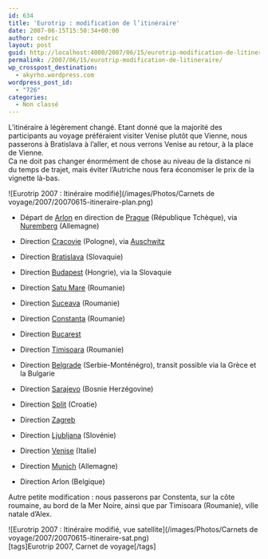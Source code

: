 ```yaml
---
id: 634
title: 'Eurotrip : modification de l’itinéraire'
date: 2007-06-15T15:50:34+00:00
author: cedric
layout: post
guid: http://localhost:4000/2007/06/15/eurotrip-modification-de-litineraire.html
permalink: /2007/06/15/eurotrip-modification-de-litineraire/
wp_crosspost_destination:
  - akyrho.wordpress.com
wordpress_post_id:
  - "726"
categories:
  - Non classé
---
```

L’itinéraire à légèrement changé. Etant donné que la majorité des participants au voyage préféraient visiter Venise plutôt que Vienne, nous passerons à Bratislava à l’aller, et nous verrons Venise au retour, à la place de Vienne.  
Ca ne doit pas changer énormément de chose au niveau de la distance ni du temps de trajet, mais éviter l’Autriche nous fera économiser le prix de la vignette là-bas.

![Eurotrip 2007 : Itinéraire modifié](/images/Photos/Carnets de voyage/2007/20070615-itineraire-plan.png) 

  * Départ de [Arlon](http://fr.wikipedia.org/wiki/Arlon) en direction de [Prague](http://fr.wikipedia.org/wiki/Prague) (République Tchèque), via [Nuremberg](http://fr.wikipedia.org/wiki/Nuremberg) (Allemagne)

  * Direction [Cracovie](http://fr.wikipedia.org/wiki/Cracovie) (Pologne), via [Auschwitz](http://fr.wikipedia.org/wiki/Auschwitz)

  * Direction [Bratislava](http://fr.wikipedia.org/wiki/Bratislava) (Slovaquie)

  * Direction [Budapest](http://fr.wikipedia.org/wiki/Budapest) (Hongrie), via la Slovaquie

  * Direction [Satu Mare](http://fr.wikipedia.org/wiki/Satu_Mare) (Roumanie)

  * Direction [Suceava](http://fr.wikipedia.org/wiki/Suceava) (Roumanie)

  * Direction [Constanţa](http://fr.wikipedia.org/wiki/Constanta) (Roumanie)

  * Direction [Bucarest](http://fr.wikipedia.org/wiki/Bucarest)

  * Direction [Timisoara](http://fr.wikipedia.org/wiki/Timisoara) (Roumanie)

  * Direction [Belgrade](http://fr.wikipedia.org/wiki/Belgrade) (Serbie-Monténégro), transit possible via la Grèce et la Bulgarie

  * Direction [Sarajevo](http://fr.wikipedia.org/wiki/Sarajevo) (Bosnie Herzégovine)

  * Direction [Split](http://fr.wikipedia.org/wiki/Split) (Croatie)

  * Direction [Zagreb](http://fr.wikipedia.org/wiki/Zagreb)

  * Direction [Ljubljana](http://fr.wikipedia.org/wiki/Ljubljana) (Slovénie)

  * Direction [Venise](http://fr.wikipedia.org/wiki/Venise) (Italie)

  * Direction [Munich](http://fr.wikipedia.org/wiki/Munich) (Allemagne)

  * Direction Arlon (Belgique)

Autre petite modification : nous passerons par Constenta, sur la côte roumaine, au bord de la Mer Noire, ainsi que par Timisoara (Roumanie), ville natale d’Alex.

![Eurotrip 2007 : Itinéraire modifié, vue satellite](/images/Photos/Carnets de voyage/2007/20070615-itineraire-sat.png)  
[tags]Eurotrip 2007, Carnet de voyage[/tags]